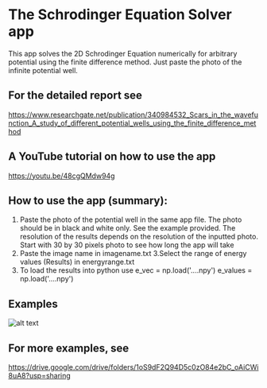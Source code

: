 # The Schrodinger Equation Solver app
This app solves the 2D Schrodinger Equation numerically for arbitrary potential using the finite difference method. Just paste the photo of the infinite potential well.

## For the detailed report see
https://www.researchgate.net/publication/340984532_Scars_in_the_wavefunction_A_study_of_different_potential_wells_using_the_finite_difference_method

## A YouTube tutorial on how to use the app
https://youtu.be/48cgQMdw94g

## How to use the app (summary):
1. Paste the photo of the potential well in the same app file. The photo should be in black and white only. See the example provided.
The resolution of the results depends on the resolution of the inputted photo. Start with 30 by 30 pixels photo to see how long the app will take
2. Paste the image name in imagename.txt 
3.Select the range of energy values (Results) in energyrange.txt 
4. To load the results into python use
e_vec = np.load('....npy')
e_values = np.load('....npy')

## Examples
![alt text](https://github.com/Ahmed-alkharusi/Schrodinger-Equation-Solver/blob/master/example.PNG?raw=true)

## For more examples, see
https://drive.google.com/drive/folders/1oS9dF2Q94D5c0zO84e2bC_oAiCWi8uA8?usp=sharing
